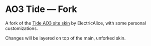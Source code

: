 # AO3 Tide — Fork

A fork of the [Tide AO3 site skin](https://github.com/electricalice/Ao3-tide/) by ElectricAlice, with some personal customizations.

Changes will be layered on top of the main, unforked skin.
